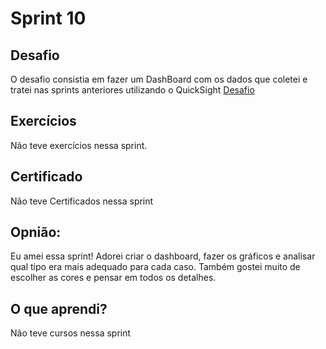 # Sprint 10
## Desafio 
O desafio consistia em fazer um DashBoard com os dados que coletei e tratei nas sprints anteriores utilizando o QuickSight
[Desafio](./Desafios/)

## Exercícios 
Não teve exercícios nessa sprint.

## Certificado 
Não teve Certificados nessa sprint

## Opnião:
Eu amei essa sprint! Adorei criar o dashboard, fazer os gráficos e analisar qual tipo era mais adequado para cada caso. Também gostei muito de escolher as cores e pensar em todos os detalhes.

## O que aprendi?
Não teve cursos nessa sprint